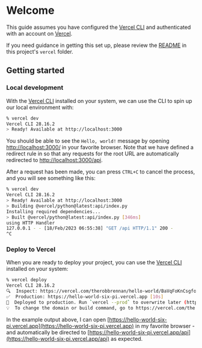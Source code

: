 # Welcome

This guide assumes you have configured the [Vercel CLI](https://vercel.com/docs/cli) and authenticated with an account on [Vercel](https://vercel.com).

If you need guidance in getting this set up, please review the [README](../README.md) in this project's `vercel` folder.

## Getting started

### Local development

With the [Vercel CLI](https://vercel.com/docs/cli) installed on your system, we can use the CLI to spin up our local environment with:

```sh
% vercel dev
Vercel CLI 28.16.2
> Ready! Available at http://localhost:3000

```

You should be able to see the `Hello, world!` message by opening [http://localhost:3000/](http://localhost:3000/) in your favorite browser. Note that we have defined a redirect rule in [](./vercel.json) so that any requests for the root URL are automatically redirected to [http://localhost:3000/api](http://localhost:3000/api).

After a request has been made, you can press `CTRL+C` to cancel the process, and you will see something like this:

```sh
% vercel dev
Vercel CLI 28.16.2
> Ready! Available at http://localhost:3000
> Building @vercel/python@latest:api/index.py
Installing required dependencies...
> Built @vercel/python@latest:api/index.py [346ms]
using HTTP Handler
127.0.0.1 - - [18/Feb/2023 06:55:38] "GET /api HTTP/1.1" 200 -
^C
```

### Deploy to Vercel

When you are ready to deploy your project, you can use the [Vercel CLI](https://vercel.com/docs/cli) installed on your system:

```sh
% vercel deploy
Vercel CLI 28.16.2
🔍  Inspect: https://vercel.com/therobbrennan/hello-world/BaVqFoKnCsgfoARE5Seujpvin9wY [2s]
✅  Production: https://hello-world-six-pi.vercel.app [10s]
📝  Deployed to production. Run `vercel --prod` to overwrite later (https://vercel.link/2F).
💡  To change the domain or build command, go to https://vercel.com/therobbrennan/hello-world/settings
```

In the example output above, I can open [https://hello-world-six-pi.vercel.app](https://hello-world-six-pi.vercel.app) in my favorite browser - and automatically be directed to [https://hello-world-six-pi.vercel.app/api](https://hello-world-six-pi.vercel.app/api) as expected.
